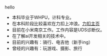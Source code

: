 hello

* 本科毕业于WHPU，计科专业。
* 在本科阶段比较喜欢在力扣上冲浪。[力扣主页](https://leetcode.cn/u/wushuming/)
* 目前在小米南京工作。工作内容是UDS诊断仪。
* 在了解ai开发相关的技术中。
* 目前的兴趣有：骑行、电吉他（新手ing）
* 曾经的兴趣有：玩游戏、摄影、旅行
